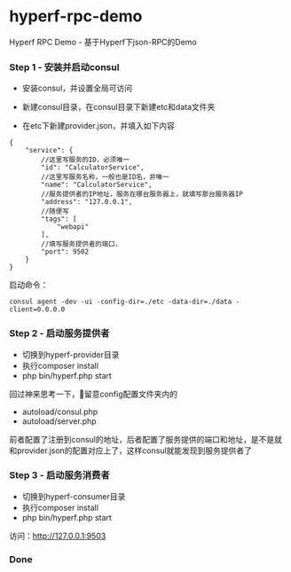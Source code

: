 # hyperf-rpc-demo
Hyperf RPC Demo - 基于Hyperf下json-RPC的Demo

### Step 1 - 安装并启动consul

- 安装consul，并设置全局可访问

- 新建consul目录，在consul目录下新建etc和data文件夹

- 在etc下新建provider.json，并填入如下内容

```
{
    "service": {
        //这里写服务的ID，必须唯一
        "id": "CalculatorService",
        //这里写服务名称，一般也是ID名，非唯一
        "name": "CalculatorService",
        //服务提供者的IP地址，服务在哪台服务器上，就填写那台服务器IP
        "address": "127.0.0.1",
        //随便写
        "tags": [
            "webapi"
        ],
        //填写服务提供者的端口，
        "port": 9502
    }
}
```

启动命令：

`consul agent -dev -ui -config-dir=./etc -data-dir=./data -client=0.0.0.0`

### Step 2 - 启动服务提供者

- 切换到hyperf-provider目录
- 执行composer install
- php bin/hyperf.php start


回过神来思考一下，留意config配置文件夹内的

- autoload/consul.php
- autoload/server.php

前者配置了注册到consul的地址，后者配置了服务提供的端口和地址，是不是就和provider.json的配置对应上了，这样consul就能发现到服务提供者了

### Step 3 - 启动服务消费者

- 切换到hyperf-consumer目录
- 执行composer install
- php bin/hyperf.php start

访问：http://127.0.0.1:9503

### Done